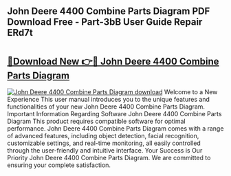 ## John Deere 4400 Combine Parts Diagram PDF Download Free - Part-3bB User Guide Repair ERd7t

# <h2><a href="http://dfkek1.blite.top/?on=John+Deere+4400+Combine+Parts+Diagram">🔗Download New 👉🔴 John Deere 4400 Combine Parts Diagram</a></h2>

[![John Deere 4400 Combine Parts Diagram download](https://i.imgur.com/lujVjoI.png)](http://dfkek1.blite.top/?on=John+Deere+4400+Combine+Parts+Diagram)
Welcome to a New Experience This user manual introduces you to the unique features and functionalities of your new John Deere 4400 Combine Parts Diagram. Important Information Regarding Software John Deere 4400 Combine Parts Diagram This product requires compatible software for optimal performance. John Deere 4400 Combine Parts Diagram comes with a range of advanced features, including object detection, facial recognition, customizable settings, and real-time monitoring, all easily controlled through the user-friendly and intuitive interface. Your Success is Our Priority John Deere 4400 Combine Parts Diagram. We are committed to ensuring your complete satisfaction.
